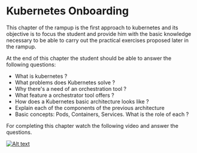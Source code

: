 # Kubernetes Onboarding

This chapter of the rampup is the first approach to kubernetes and its objective is to focus the student and provide him with the basic knowledge necessary to be able to carry out the practical exercises proposed later in the rampup. 

At the end of this chapter the student should be able to answer the following questions:
- What is kubernetes ? 
- What problems does Kubernetes solve ?
- Why there's a need of an orchestration tool ?
- What feature a orchestrator tool offers ?
- How does a Kubernetes basic architecture looks like ?
- Explain each of the components of the previous architecture
- Basic concepts: Pods, Containers, Services. What is the role of each ?

For completing this chapter watch the following video and answer the questions.

[![Alt text](https://img.youtube.com/vi/VnvRFRk_51k/0.jpg)](https://www.youtube.com/watch?v=VnvRFRk_51k)
